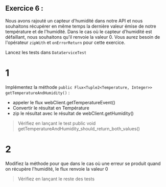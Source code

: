 ## Exercice 6 :

Nous avons rajouté un capteur d'humidité dans notre API et nous souhaitons récupérer en même temps la dernière valeur émise de
notre température et de l'humidité. 
Dans le cas où le capteur d'humidité est défaillant, nous souhaitons qu'il renvoie la valeur 0.
Vous aurez besoin de l'opérateur `zipWith` et `onErrorReturn` pour cette exercice.


Lancez les tests dans `DataServiceTest`
# 1 
Implémentez la méthode `public Flux<Tuple2<Temperature, Integer>> getTemperatureAndHumidity()` :
- appeler le flux webClient.getTemperatureEvent()
- Convertir le résultat en Température
- zip le résultat avec le résultat de webClient.getHumidity()

> Vérifiez en lançant le test public void getTemperatureAndHumidity_should_return_both_values()

# 2
Modifiez la méthode pour que dans le cas où une erreur se produit quand on récupère
l'humidité, le flux renvoie la valeur 0

>  Vérifiez en lançant le reste des tests